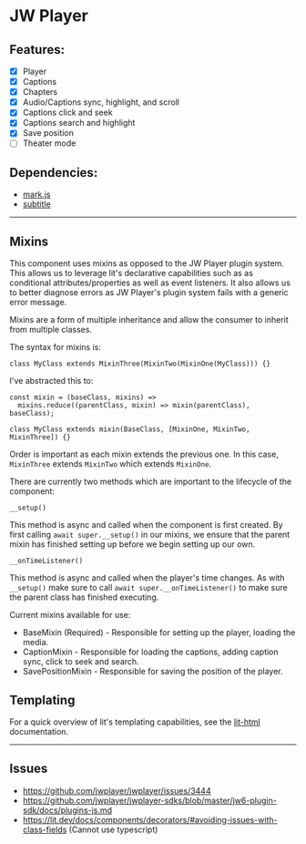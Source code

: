 # JW Player

## Features:

* [X] Player
* [X] Captions
* [X] Chapters
* [X] Audio/Captions sync, highlight, and scroll
* [X] Captions click and seek
* [X] Captions search and highlight
* [X] Save position
* [ ] Theater mode

## Dependencies:
* [mark.js](https://github.com/julmot/mark.js/)
* [subtitle](https://github.com/gsantiago/subtitle.js)

---

## Mixins

This component uses mixins as opposed to the JW Player plugin system. This allows us to leverage lit's declarative capabilities such as as conditional attributes/properties as well as event listeners. It also allows us to better diagnose errors as JW Player's plugin system fails with a generic error message.

Mixins are a form of multiple inheritance and allow the consumer to inherit from multiple classes.

The syntax for mixins is:

```
class MyClass extends MixinThree(MixinTwo(MixinOne(MyClass))) {}
```

I've abstracted this to:

```
const mixin = (baseClass, mixins) =>
  mixins.reduce((parentClass, mixin) => mixin(parentClass), baseClass);
```

```
class MyClass extends mixin(BaseClass, [MixinOne, MixinTwo, MixinThree]) {}
```

Order is important as each mixin extends the previous one. In this case, `MixinThree` extends `MixinTwo` which extends `MixinOne`.

There are currently two methods which are important to the lifecycle of the component:

`__setup()`

This method is async and called when the component is first created. By first calling `await super.__setup()` in our mixins, we ensure that the parent mixin has finished setting up before we begin setting up our own.

`__onTimeListener()`

This method is async and called when the player's time changes. As with `__setup()` make sure to call `await super.__onTimeListener()` to make sure the parent class has finished executing.

Current mixins available for use:
* BaseMixin (Required) - Responsible for setting up the player, loading the media.
* CaptionMixin - Responsible for loading the captions, adding caption sync, click to seek and search.
* SavePositionMixin - Responsible for saving the position of the player.

## Templating

For a quick overview of lit's templating capabilities, see the [lit-html](https://lit.dev/docs/templates/overview/) documentation.

---

## Issues

* https://github.com/jwplayer/jwplayer/issues/3444
* https://github.com/jwplayer/jwplayer-sdks/blob/master/jw6-plugin-sdk/docs/plugins-js.md
* https://lit.dev/docs/components/decorators/#avoiding-issues-with-class-fields (Cannot use typescript)